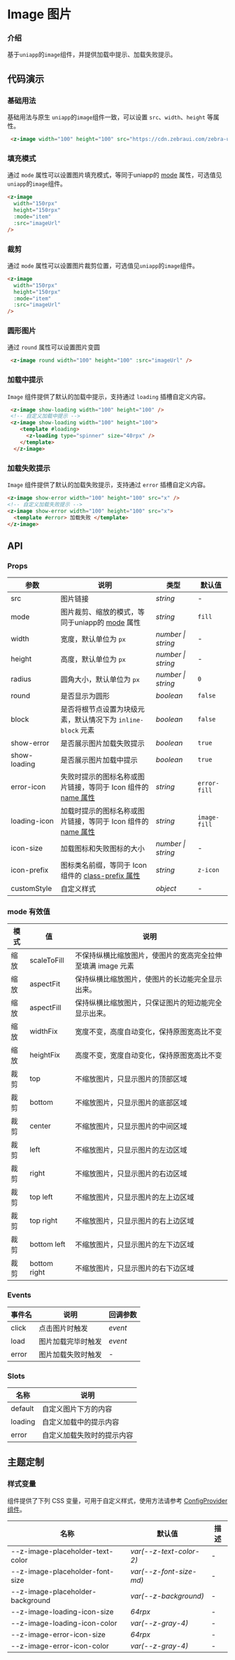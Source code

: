 # Image 图片

### 介绍

基于`uniapp`的`image`组件，并提供加载中提示、加载失败提示。

## 代码演示

### 基础用法

基础用法与原生 `uniapp`的`image`组件一致，可以设置 `src`、`width`、`height` 等属性。

```html
 <z-image width="100" height="100" src="https://cdn.zebraui.com/zebra-ui/images/demo.jpg" />
```

### 填充模式

通过 `mode` 属性可以设置图片填充模式，等同于uniapp的 [mode](https://uniapp.dcloud.net.cn/component/image.html) 属性，可选值见`uniapp`的`image`组件。

```html
<z-image
  width="150rpx"
  height="150rpx"
  :mode="item"
  :src="imageUrl"
/>
```

### 裁剪

通过 `mode` 属性可以设置图片裁剪位置，可选值见`uniapp`的`image`组件。

```html
<z-image
  width="150rpx"
  height="150rpx"
  :mode="item"
  :src="imageUrl"
/>
```

### 圆形图片

通过 `round` 属性可以设置图片变圆

```html
 <z-image round width="100" height="100" :src="imageUrl" />
```

### 加载中提示

`Image` 组件提供了默认的加载中提示，支持通过 `loading` 插槽自定义内容。

```html
 <z-image show-loading width="100" height="100" />
 <!-- 自定义加载中提示 -->
 <z-image show-loading width="100" height="100">
    <template #loading>
      <z-loading type="spinner" size="40rpx" />
    </template>
  </z-image>
```

### 加载失败提示

`Image` 组件提供了默认的加载失败提示，支持通过 `error` 插槽自定义内容。

```html
<z-image show-error width="100" height="100" src="x" />
<!-- 自定义加载失败提示 -->
<z-image show-error width="100" height="100" src="x">
  <template #error> 加载失败 </template>
</z-image>
```

## API

### Props

| 参数 | 说明 | 类型 | 默认值 |
| --- | --- | --- | --- |
| src | 图片链接 | _string_ | - |
| mode | 图片裁剪、缩放的模式，等同于uniapp的 [mode](https://uniapp.dcloud.net.cn/component/image.html) 属性 | _string_ | `fill` |
| width | 宽度，默认单位为 `px` | _number \| string_ | - |
| height | 高度，默认单位为 `px` | _number \| string_ | - |
| radius | 圆角大小，默认单位为 `px` | _number \| string_ | `0` |
| round | 是否显示为圆形 | _boolean_ | `false` |
| block | 是否将根节点设置为块级元素，默认情况下为 `inline-block` 元素 | _boolean_ | `false` |
| show-error | 是否展示图片加载失败提示 | _boolean_ | `true` |
| show-loading | 是否展示图片加载中提示 | _boolean_ | `true` |
| error-icon | 失败时提示的图标名称或图片链接，等同于 Icon 组件的 [name 属性](/icon#props) | _string_ | `error-fill` |
| loading-icon | 加载时提示的图标名称或图片链接，等同于 Icon 组件的 [name 属性](/icon#props) | _string_ | `image-fill` |
| icon-size | 加载图标和失败图标的大小 | _number \| string_ | - |
| icon-prefix | 图标类名前缀，等同于 Icon 组件的 [class-prefix 属性](/icon#props) | _string_ | `z-icon` |
| customStyle | 自定义样式 | _object_ | - |

### mode 有效值

| 模式 |值|说明|
|--------|-----|-----|
| 缩放 |scaleToFill|不保持纵横比缩放图片，使图片的宽高完全拉伸至填满 image 元素|
| 缩放 |aspectFit|保持纵横比缩放图片，使图片的长边能完全显示出来。|
|缩放|aspectFill|保持纵横比缩放图片，只保证图片的短边能完全显示出来。|
|缩放|widthFix|宽度不变，高度自动变化，保持原图宽高比不变|
|缩放|heightFix|高度不变，宽度自动变化，保持原图宽高比不变 |
|裁剪|top|不缩放图片，只显示图片的顶部区域|
|裁剪|bottom|不缩放图片，只显示图片的底部区域|
|裁剪|center|不缩放图片，只显示图片的中间区域|
|裁剪|left|不缩放图片，只显示图片的左边区域|
|裁剪|right|不缩放图片，只显示图片的右边区域|
|裁剪|top left|不缩放图片，只显示图片的左上边区域|
|裁剪|top right|不缩放图片，只显示图片的右上边区域|
|裁剪|bottom left|不缩放图片，只显示图片的左下边区域|
|裁剪|bottom right|不缩放图片，只显示图片的右下边区域|


### Events

| 事件名 | 说明               | 回调参数            |
| ------ | ------------------ | ------------------- |
| click  | 点击图片时触发     | _event_ |
| load   | 图片加载完毕时触发 | _event_      |
| error  | 图片加载失败时触发 | -                   |

### Slots

| 名称    | 说明                       |
| ------- | -------------------------- |
| default | 自定义图片下方的内容       |
| loading | 自定义加载中的提示内容     |
| error   | 自定义加载失败时的提示内容 |

## 主题定制

### 样式变量

组件提供了下列 CSS 变量，可用于自定义样式，使用方法请参考 [ConfigProvider 组件](/config-provider)。

| 名称                               | 默认值                    | 描述 |
| ---------------------------------- | ------------------------- | ---- |
| --z-image-placeholder-text-color | _var(--z-text-color-2)_ | -    |
| --z-image-placeholder-font-size  | _var(--z-font-size-md)_ | -    |
| --z-image-placeholder-background | _var(--z-background)_   | -    |
| --z-image-loading-icon-size      | _64rpx_                    | -    |
| --z-image-loading-icon-color     | _var(--z-gray-4)_       | -    |
| --z-image-error-icon-size        | _64rpx_                    | -    |
| --z-image-error-icon-color       | _var(--z-gray-4)_       | -    |
